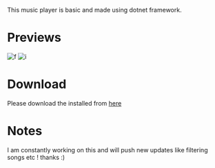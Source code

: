 This music player is basic and made using dotnet framework.
# Previews
![f](https://cdn.starstracker.xyz/files/ls8m8c3pyo.png)
![i](https://cdn.starstracker.xyz/files/rllzdf6reb.png)

# Download
Please download the installed from [here](https://github.com/abh80/Music-Player/releases/tag/1.0.0)

# Notes
I am constantly working on this and will push new updates like filtering songs etc ! thanks :)
